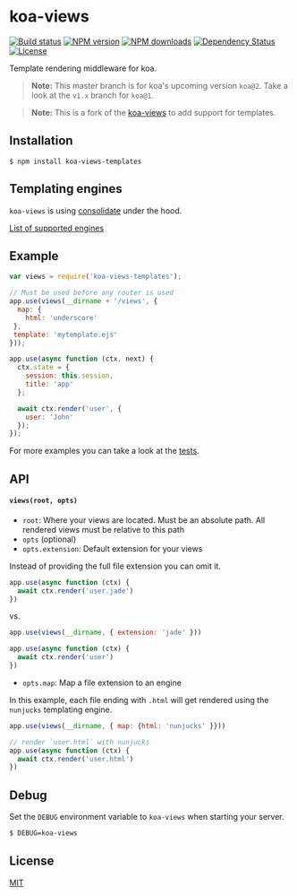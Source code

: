 # koa-views

[![Build status][travis-image]][travis-url]
[![NPM version][npm-image]][npm-url]
[![NPM downloads][npm-downloads-image]][npm-url]
[![Dependency Status][david-image]][david-url]
[![License][license-image]][license-url]

Template rendering middleware for koa.

> **Note:** This master branch is for koa's upcoming version `koa@2`. Take a look at the `v1.x` branch for `koa@1`.

> **Note:** This is a fork of the [koa-views](https://github.com/queckezz/koa-views) to add support for templates.

## Installation

```
$ npm install koa-views-templates
```

## Templating engines

`koa-views` is using [consolidate](https://github.com/tj/consolidate.js) under the hood.

[List of supported engines](https://github.com/tj/consolidate.js#supported-template-engines)

## Example

```js
var views = require('koa-views-templates');

// Must be used before any router is used
app.use(views(__dirname + '/views', {
  map: {
    html: 'underscore'
 },
 template: 'mytemplate.ejs'
}));

app.use(async function (ctx, next) {
  ctx.state = {
    session: this.session,
    title: 'app'
  };

  await ctx.render('user', {
    user: 'John'
  });
});
```

For more examples you can take a look at the [tests](./test/index.js).

## API

#### `views(root, opts)`

* `root`: Where your views are located. Must be an absolute path. All rendered views must be relative to this path
* `opts` (optional)
* `opts.extension`: Default extension for your views

Instead of providing the full file extension you can omit it.
```js
app.use(async function (ctx) {
  await ctx.render('user.jade')
})
```

vs.

```js
app.use(views(__dirname, { extension: 'jade' }))

app.use(async function (ctx) {
  await ctx.render('user')
})
```

* `opts.map`: Map a file extension to an engine

In this example, each file ending with `.html` will get rendered using the `nunjucks` templating engine.
```js
app.use(views(__dirname, { map: {html: 'nunjucks' }}))

// render `user.html` with nunjucks
app.use(async function (ctx) {
  await ctx.render('user.html')
})
```

## Debug

Set the `DEBUG` environment variable to `koa-views` when starting your server.

```bash
$ DEBUG=koa-views
```

## License

[MIT](./license)

[travis-image]: https://img.shields.io/travis/queckezz/koa-views.svg?style=flat-square
[travis-url]: https://travis-ci.org/queckezz/koa-views
[npm-image]: https://img.shields.io/npm/v/koa-views.svg?style=flat-square
[npm-downloads-image]: https://img.shields.io/npm/dm/koa-views.svg?style=flat-square
[npm-url]: https://npmjs.org/package/koa-views
[david-image]: http://img.shields.io/david/queckezz/koa-views.svg?style=flat-square
[david-url]: https://david-dm.org/queckezz/koa-views
[license-image]: http://img.shields.io/npm/l/koa-views.svg?style=flat-square
[license-url]: ./license
